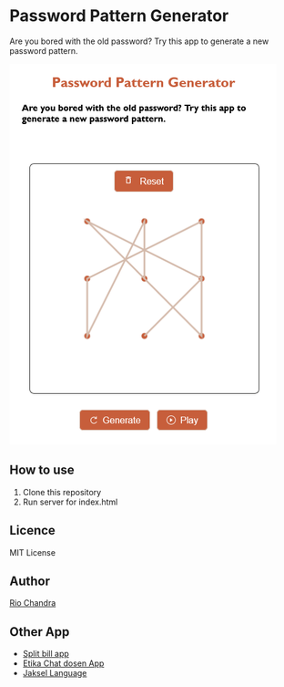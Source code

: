 # Password Pattern Generator

Are you bored with the old password? Try this app to generate a new password pattern. 

![password pattern image screenshot](image/ss-1.png)

## How to use

1. Clone this repository
2. Run server for index.html

## Licence

MIT License

## Author

[Rio Chandra](https://riochndr.com)

## Other App

- [Split bill app](https://split-bill.riochndr.com)
- [Etika Chat dosen App](https://play.google.com/store/apps/details?id=com.ken.chat_dosen_helper.release1&hl=id&gl=US)
- [Jaksel Language](https://github.com/RioChndr/jaksel-language)